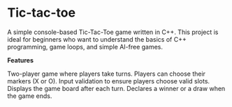 # Tic-tac-toe
A simple console-based Tic-Tac-Toe game written in C++. This project is ideal for beginners who want to understand the basics of C++ programming, game loops, and simple AI-free games.

**Features**

Two-player game where players take turns.
Players can choose their markers (X or O).
Input validation to ensure players choose valid slots.
Displays the game board after each turn.
Declares a winner or a draw when the game ends.
